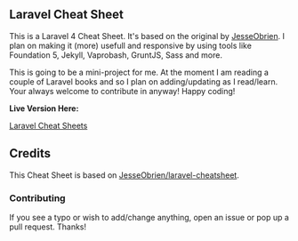 ## Laravel Cheat Sheet

This is a Laravel 4 Cheat Sheet. It's based on the original by [JesseObrien](https://github.com/JesseObrien). I plan on making it (more) usefull and responsive by using tools like Foundation 5, Jekyll, Vaprobash, GruntJS, Sass and more.

This is going to be a mini-project for me. At the moment I am reading a couple of Laravel books and so I plan on adding/updating as I read/learn. Your always welcome to contribute in anyway! Happy coding!

**Live Version Here:**

[Laravel Cheat Sheets](http://ilyes512.github.io/laravel-cheatsheet/)

## Credits

This Cheat Sheet is based on [JesseObrien/laravel-cheatsheet](https://github.com/JesseObrien/laravel-cheatsheet).

### Contributing

If you see a typo or wish to add/change anything, open an issue or pop up a pull request. Thanks!
